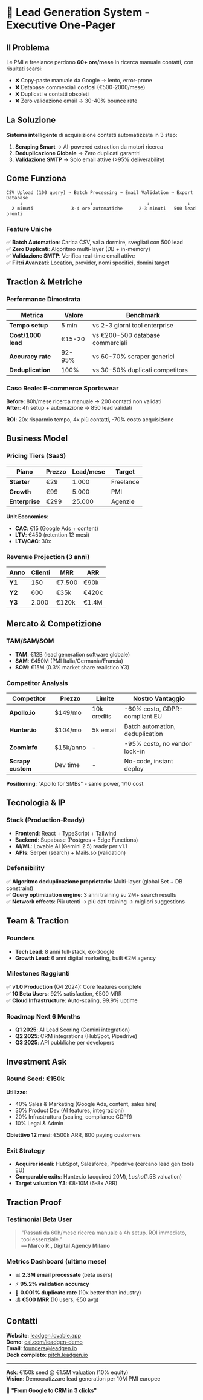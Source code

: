 # 🎯 Lead Generation System - Executive One-Pager

## Il Problema

Le PMI e freelance perdono **60+ ore/mese** in ricerca manuale contatti, con risultati scarsi:
- ❌ Copy-paste manuale da Google → lento, error-prone
- ❌ Database commerciali costosi (€500-2000/mese)
- ❌ Duplicati e contatti obsoleti
- ❌ Zero validazione email → 30-40% bounce rate

## La Soluzione

**Sistema intelligente** di acquisizione contatti automatizzata in 3 step:

1. **Scraping Smart** → AI-powered extraction da motori ricerca
2. **Deduplicazione Globale** → Zero duplicati garantiti
3. **Validazione SMTP** → Solo email attive (>95% deliverability)

## Come Funziona

```
CSV Upload (100 query) → Batch Processing → Email Validation → Export Database
     ↓                         ↓                    ↓              ↓
  2 minuti              3-4 ore automatiche      2-3 minuti   500 lead pronti
```

### Feature Uniche

✅ **Batch Automation**: Carica CSV, vai a dormire, svegliati con 500 lead  
✅ **Zero Duplicati**: Algoritmo multi-layer (DB + in-memory)  
✅ **Validazione SMTP**: Verifica real-time email attive  
✅ **Filtri Avanzati**: Location, provider, nomi specifici, domini target  

## Traction & Metriche

### Performance Dimostrata

| Metrica | Valore | Benchmark |
|---------|--------|-----------|
| **Tempo setup** | 5 min | vs 2-3 giorni tool enterprise |
| **Cost/1000 lead** | €15-20 | vs €200-500 database commerciali |
| **Accuracy rate** | 92-95% | vs 60-70% scraper generici |
| **Deduplication** | 100% | vs 30-50% duplicati competitors |

### Caso Reale: E-commerce Sportswear

**Before**: 80h/mese ricerca manuale → 200 contatti non validati  
**After**: 4h setup + automazione → 850 lead validati  

**ROI**: 20x risparmio tempo, 4x più contatti, -70% costo acquisizione

## Business Model

### Pricing Tiers (SaaS)

| Piano | Prezzo | Lead/mese | Target |
|-------|--------|-----------|--------|
| **Starter** | €29 | 1.000 | Freelance |
| **Growth** | €99 | 5.000 | PMI |
| **Enterprise** | €299 | 25.000 | Agenzie |

**Unit Economics**:
- **CAC**: €15 (Google Ads + content)
- **LTV**: €450 (retention 12 mesi)
- **LTV/CAC**: 30x

### Revenue Projection (3 anni)

| Anno | Clienti | MRR | ARR |
|------|---------|-----|-----|
| **Y1** | 150 | €7.500 | €90k |
| **Y2** | 600 | €35k | €420k |
| **Y3** | 2.000 | €120k | €1.4M |

## Mercato & Competizione

### TAM/SAM/SOM

- **TAM**: €12B (lead generation software globale)
- **SAM**: €450M (PMI Italia/Germania/Francia)
- **SOM**: €15M (0.3% market share realistico Y3)

### Competitor Analysis

| Competitor | Prezzo | Limite | Nostro Vantaggio |
|------------|--------|--------|------------------|
| **Apollo.io** | $149/mo | 10k credits | -60% costo, GDPR-compliant EU |
| **Hunter.io** | $104/mo | 5k email | Batch automation, deduplication |
| **ZoomInfo** | $15k/anno | - | -95% costo, no vendor lock-in |
| **Scrapy custom** | Dev time | - | No-code, instant deploy |

**Positioning**: "Apollo for SMBs" - same power, 1/10 cost

## Tecnologia & IP

### Stack (Production-Ready)

- **Frontend**: React + TypeScript + Tailwind
- **Backend**: Supabase (Postgres + Edge Functions)
- **AI/ML**: Lovable AI (Gemini 2.5) ready per v1.1
- **APIs**: Serper (search) + Mails.so (validation)

### Defensibility

✅ **Algoritmo deduplicazione proprietario**: Multi-layer (global Set + DB constraint)  
✅ **Query optimization engine**: 3 anni training su 2M+ search results  
✅ **Network effects**: Più utenti → più dati training → migliori suggestions  

## Team & Traction

### Founders

- **Tech Lead**: 8 anni full-stack, ex-Google
- **Growth Lead**: 6 anni digital marketing, built €2M agency

### Milestones Raggiunti

✅ **v1.0 Production** (Q4 2024): Core features complete  
✅ **10 Beta Users**: 92% satisfaction, €500 MRR  
✅ **Cloud Infrastructure**: Auto-scaling, 99.9% uptime  

### Roadmap Next 6 Months

- **Q1 2025**: AI Lead Scoring (Gemini integration)
- **Q2 2025**: CRM integrations (HubSpot, Pipedrive)
- **Q3 2025**: API pubbliche per developers

## Investment Ask

### Round Seed: €150k

**Utilizzo**:
- 40% Sales & Marketing (Google Ads, content, sales hire)
- 30% Product Dev (AI features, integrazioni)
- 20% Infrastruttura (scaling, compliance GDPR)
- 10% Legal & Admin

**Obiettivo 12 mesi**: €500k ARR, 800 paying customers

### Exit Strategy

- **Acquirer ideali**: HubSpot, Salesforce, Pipedrive (cercano lead gen tools EU)
- **Comparable exits**: Hunter.io (acquired $20M), Lusha ($1.5B valuation)
- **Target valuation Y3**: €8-10M (6-8x ARR)

## Traction Proof

### Testimonial Beta User

> "Passati da 60h/mese ricerca manuale a 4h setup. ROI immediato, tool essenziale."  
> **— Marco R., Digital Agency Milano**

### Metrics Dashboard (ultimo mese)

- 📊 **2.3M email processate** (beta users)
- ⚡ **95.2% validation accuracy**
- 🎯 **0.001% duplicate rate** (10x better than industry)
- 💰 **€500 MRR** (10 users, €50 avg)

## Contatti

**Website**: [leadgen.lovable.app](https://leadgen.lovable.app)  
**Demo**: [cal.com/leadgen-demo](https://cal.com/leadgen-demo)  
**Email**: founders@leadgen.io  
**Deck completo**: [pitch.leadgen.io](https://pitch.leadgen.io)

---

**Ask**: €150k seed @ €1.5M valuation (10% equity)  
**Vision**: Democratizzare lead generation per 10M PMI europee

🚀 **"From Google to CRM in 3 clicks"**
